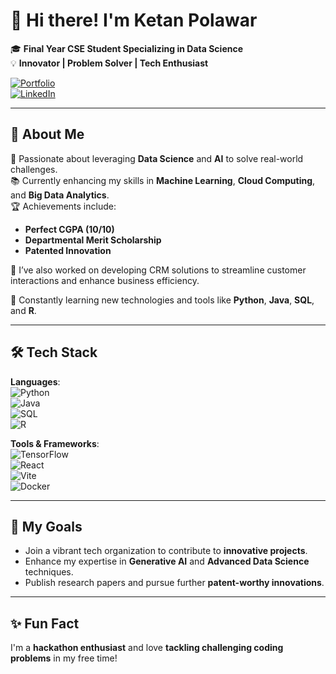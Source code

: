 
# 👋 Hi there! I'm **Ketan Polawar**  
🎓 **Final Year CSE Student Specializing in Data Science**  
💡 **Innovator | Problem Solver | Tech Enthusiast**  

[![Portfolio](https://img.shields.io/badge/Portfolio-Visit%20Here-00b894)](https://polawarketan123.netlify.app)  
[![LinkedIn](https://img.shields.io/badge/LinkedIn-Connect-blue)](https://www.linkedin.com/in/ketan-polawar)  

---

## 🚀 About Me  

🔬 Passionate about leveraging **Data Science** and **AI** to solve real-world challenges.  
📚 Currently enhancing my skills in **Machine Learning**, **Cloud Computing**, and **Big Data Analytics**.  
🏆 Achievements include:  
- **Perfect CGPA (10/10)**  
- **Departmental Merit Scholarship**  
- **Patented Innovation**  

💼 I’ve also worked on developing CRM solutions to streamline customer interactions and enhance business efficiency.

🌱 Constantly learning new technologies and tools like **Python**, **Java**, **SQL**, and **R**.

---

## 🛠️ Tech Stack  

**Languages**:  
![Python](https://img.shields.io/badge/Python-3776AB?style=for-the-badge&logo=python&logoColor=white)  
![Java](https://img.shields.io/badge/Java-007396?style=for-the-badge&logo=java&logoColor=white)  
![SQL](https://img.shields.io/badge/SQL-CC2927?style=for-the-badge&logo=microsoft-sql-server&logoColor=white)  
![R](https://img.shields.io/badge/R-276DC3?style=for-the-badge&logo=r&logoColor=white)  

**Tools & Frameworks**:  
![TensorFlow](https://img.shields.io/badge/TensorFlow-FF6F00?style=for-the-badge&logo=tensorflow&logoColor=white)  
![React](https://img.shields.io/badge/React-61DAFB?style=for-the-badge&logo=react&logoColor=white)  
![Vite](https://img.shields.io/badge/Vite-646CFF?style=for-the-badge&logo=vite&logoColor=white)  
![Docker](https://img.shields.io/badge/Docker-2496ED?style=for-the-badge&logo=docker&logoColor=white)  

---


## 🎯 My Goals  

- Join a vibrant tech organization to contribute to **innovative projects**.  
- Enhance my expertise in **Generative AI** and **Advanced Data Science** techniques.  
- Publish research papers and pursue further **patent-worthy innovations**.  

---

## ✨ Fun Fact  

I'm a **hackathon enthusiast** and love **tackling challenging coding problems** in my free time!  

